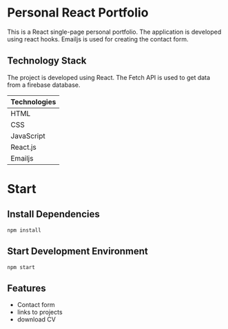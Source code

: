 # Personal React Portfolio

This is a React single-page personal portfolio. The application is developed using react hooks. Emailjs is used for creating the contact form.

## Technology Stack

The project is developed using React. The Fetch API is used to get data from a firebase database.

| Technologies |
| ------------- |
| HTML  |
| CSS  |
| JavaScript  |
| React.js  |
| Emailjs  |



# Start

## Install Dependencies

```
npm install

```

## Start Development Environment

```
npm start

```

## Features

* Contact form
* links to projects
* download CV





